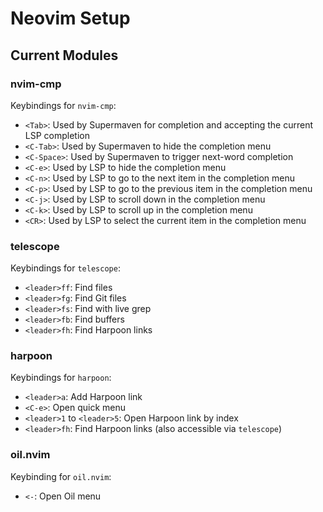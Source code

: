 # Neovim Setup

## Current Modules

### nvim-cmp

Keybindings for `nvim-cmp`:

- `<Tab>`: Used by Supermaven for completion and accepting the current LSP completion
- `<C-Tab>`: Used by Supermaven to hide the completion menu
- `<C-Space>`: Used by Supermaven to trigger next-word completion
- `<C-e>`: Used by LSP to hide the completion menu
- `<C-n>`: Used by LSP to go to the next item in the completion menu
- `<C-p>`: Used by LSP to go to the previous item in the completion menu
- `<C-j>`: Used by LSP to scroll down in the completion menu
- `<C-k>`: Used by LSP to scroll up in the completion menu
- `<CR>`: Used by LSP to select the current item in the completion menu

### telescope

Keybindings for `telescope`:

- `<leader>ff`: Find files
- `<leader>fg`: Find Git files
- `<leader>fs`: Find with live grep
- `<leader>fb`: Find buffers
- `<leader>fh`: Find Harpoon links

### harpoon

Keybindings for `harpoon`:

- `<leader>a`: Add Harpoon link
- `<C-e>`: Open quick menu
- `<leader>1` to `<leader>5`: Open Harpoon link by index
- `<leader>fh`: Find Harpoon links (also accessible via `telescope`)

### oil.nvim

Keybinding for `oil.nvim`:

- `<-`: Open Oil menu

